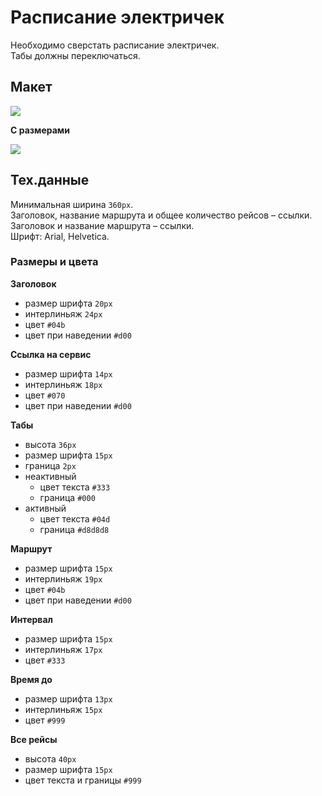 # Расписание электричек

Необходимо сверстать расписание электричек.  
Табы должны переключаться.

## Макет

![](https://github.com/maxvipon/html-tasks/raw/master/rasp.png)

**С размерами**

![](https://github.com/maxvipon/html-tasks/raw/master/rasp_sizes.png)

## Тех.данные 

Минимальная ширина `360px`.  
Заголовок, название маршрута и общее количество рейсов – ссылки.  
Заголовок и название маршрута – ссылки.  
Шрифт: Arial, Helvetica.

### Размеры и цвета

**Заголовок**
- размер шрифта `20px`
- интерлиньяж `24px`
- цвет `#04b`
- цвет при наведении `#d00`

**Ссылка на сервис**
- размер шрифта `14px`
- интерлиньяж `18px`
- цвет `#070`
- цвет при наведении `#d00`

**Табы**
- высота `36px`
- размер шрифта `15px`
- граница `2px`
- неактивный
  - цвет текста `#333`
  - граница `#000`
- активный
  - цвет текста `#04d`
  - граница `#d8d8d8`

**Маршрут**
- размер шрифта `15px`
- интерлиньяж `19px`
- цвет `#04b`
- цвет при наведении `#d00`

**Интервал**
- размер шрифта `15px`
- интерлиньяж `17px`
- цвет `#333`

**Время до**
- размер шрифта `13px`
- интерлиньяж `15px`
- цвет `#999`

**Все рейсы**
- высота `40px`
- размер шрифта `15px`
- цвет текста и границы `#999`
